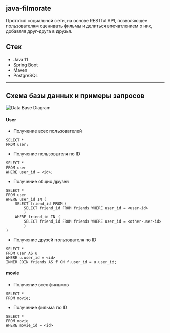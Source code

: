 java-filmorate  
---
Прототип социальной сети, на основе RESTful API, позволяющее пользователям оценивать фильмы
и делиться впечатлением о них, добавляя друг-друга в друзья.

## Стек
* Java 11
* Spring Boot
* Maven
* PostgreSQL
---
## Схема базы данных и примеры запросов

![Data Base Diagram](..%2F..%2FDownloads%2FUntitled.png)

#### User
- Получение всех пользователей
```roomsql
SELECT *
FROM user;
```
- Получение пользователя по ID
```roomsql
SELECT *
FROM user
WHERE user_id = <id>;
```
- Получение общих друзей 
```roomsql
SELECT *
FROM user
WHERE user_id IN (
    SELECT friend_id FROM (
        SELECT friend_id FROM friends WHERE user_id = <user-id>    
        )
    WHERE friend_id IN (
        SELECT friend_id FROM friends WHERE user_id = <other-user-id>
        )
)   
```
- Получение друзей пользователя по ID
```roomsql
SELECT *
FROM user AS u
WHERE u.user_id = <id>
INNER JOIN friends AS f ON f.user_id = u.user_id;
```
#### movie
- Получение всех фильмов
```roomsql
SELECT *
FROM movie;
```
- Получение фильма по ID
```roomsql
SELECT *
FROM movie
WHERE movie_id = <id>
```